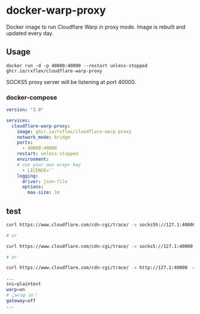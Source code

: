 # docker-warp-proxy

Docker image to run Cloudflare Warp in proxy mode. Image is rebuilt and updated every day.

## Usage

```
docker run -d -p 40000:40000 --restart unless-stopped ghcr.io/rxflex/cloudflare-warp-proxy
```

SOCKS5 proxy server will be listening at port 40000.

### docker-compose

```yml
version: "3.0"

services:
  cloudflare-warp-proxy:
    image: ghcr.io/rxflex/cloudflare-warp-proxy
    network_mode: bridge
    ports:
      - 40000:40000
    restart: unless-stopped
    environment:
    # use your own wrap+ key
      - LICENSE=''
    logging:
      driver: json-file
      options:
        max-size: 1m

```

## test

```bash
curl https://www.cloudflare.com/cdn-cgi/trace/ -x socks5h://127.1:40000  # remote dns mode

# or

curl https://www.cloudflare.com/cdn-cgi/trace/ -x socks5://127.1:40000  # local dns mode

# or

curl https://www.cloudflare.com/cdn-cgi/trace/ -x http://127.1:40000  # http mode

```

```bash
...
sni=plaintext
warp=on
# 👆wrap on！
gateway=off
...
```
